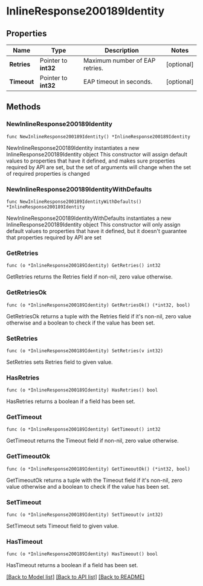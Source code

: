 # InlineResponse200189Identity

## Properties

Name | Type | Description | Notes
------------ | ------------- | ------------- | -------------
**Retries** | Pointer to **int32** | Maximum number of EAP retries. | [optional] 
**Timeout** | Pointer to **int32** | EAP timeout in seconds. | [optional] 

## Methods

### NewInlineResponse200189Identity

`func NewInlineResponse200189Identity() *InlineResponse200189Identity`

NewInlineResponse200189Identity instantiates a new InlineResponse200189Identity object
This constructor will assign default values to properties that have it defined,
and makes sure properties required by API are set, but the set of arguments
will change when the set of required properties is changed

### NewInlineResponse200189IdentityWithDefaults

`func NewInlineResponse200189IdentityWithDefaults() *InlineResponse200189Identity`

NewInlineResponse200189IdentityWithDefaults instantiates a new InlineResponse200189Identity object
This constructor will only assign default values to properties that have it defined,
but it doesn't guarantee that properties required by API are set

### GetRetries

`func (o *InlineResponse200189Identity) GetRetries() int32`

GetRetries returns the Retries field if non-nil, zero value otherwise.

### GetRetriesOk

`func (o *InlineResponse200189Identity) GetRetriesOk() (*int32, bool)`

GetRetriesOk returns a tuple with the Retries field if it's non-nil, zero value otherwise
and a boolean to check if the value has been set.

### SetRetries

`func (o *InlineResponse200189Identity) SetRetries(v int32)`

SetRetries sets Retries field to given value.

### HasRetries

`func (o *InlineResponse200189Identity) HasRetries() bool`

HasRetries returns a boolean if a field has been set.

### GetTimeout

`func (o *InlineResponse200189Identity) GetTimeout() int32`

GetTimeout returns the Timeout field if non-nil, zero value otherwise.

### GetTimeoutOk

`func (o *InlineResponse200189Identity) GetTimeoutOk() (*int32, bool)`

GetTimeoutOk returns a tuple with the Timeout field if it's non-nil, zero value otherwise
and a boolean to check if the value has been set.

### SetTimeout

`func (o *InlineResponse200189Identity) SetTimeout(v int32)`

SetTimeout sets Timeout field to given value.

### HasTimeout

`func (o *InlineResponse200189Identity) HasTimeout() bool`

HasTimeout returns a boolean if a field has been set.


[[Back to Model list]](../README.md#documentation-for-models) [[Back to API list]](../README.md#documentation-for-api-endpoints) [[Back to README]](../README.md)


